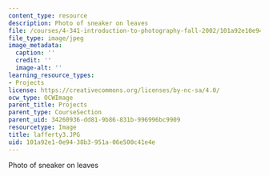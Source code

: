 ```yaml
---
content_type: resource
description: Photo of sneaker on leaves
file: /courses/4-341-introduction-to-photography-fall-2002/101a92e10e9438b3951a06e500c41e4e_lafferty3.JPG
file_type: image/jpeg
image_metadata:
  caption: ''
  credit: ''
  image-alt: ''
learning_resource_types:
- Projects
license: https://creativecommons.org/licenses/by-nc-sa/4.0/
ocw_type: OCWImage
parent_title: Projects
parent_type: CourseSection
parent_uid: 34260936-dd81-9b86-831b-996996bc9909
resourcetype: Image
title: lafferty3.JPG
uid: 101a92e1-0e94-38b3-951a-06e500c41e4e
---
```

Photo of sneaker on leaves
